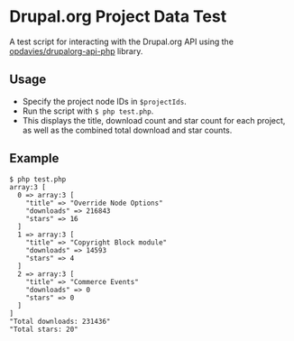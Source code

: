 # Drupal.org Project Data Test

A test script for interacting with the Drupal.org API using the [opdavies/drupalorg-api-php](https://github.com/opdavies/drupalorg-api-php) library.

## Usage

- Specify the project node IDs in `$projectIds`.
- Run the script with `$ php test.php`.
- This displays the title, download count and star count for each project, as well as the combined total download and star counts.

## Example

```
$ php test.php
array:3 [
  0 => array:3 [
    "title" => "Override Node Options"
    "downloads" => 216843
    "stars" => 16
  ]
  1 => array:3 [
    "title" => "Copyright Block module"
    "downloads" => 14593
    "stars" => 4
  ]
  2 => array:3 [
    "title" => "Commerce Events"
    "downloads" => 0
    "stars" => 0
  ]
]
"Total downloads: 231436"
"Total stars: 20"
```
